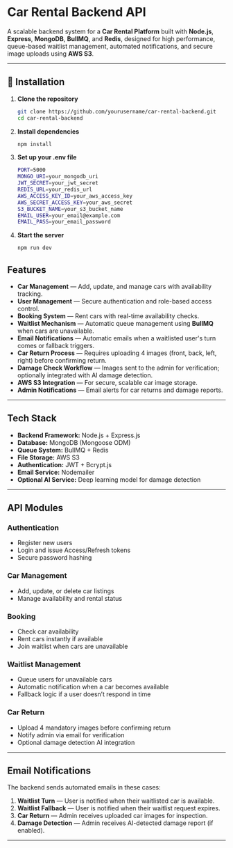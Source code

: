 # Car Rental Backend API

A scalable backend system for a **Car Rental Platform** built with **Node.js**, **Express**, **MongoDB**, **BullMQ**, and **Redis**, designed for high performance, queue-based waitlist management, automated notifications, and secure image uploads using **AWS S3**.

---

## 🚀 Installation

1. **Clone the repository**
   ```bash
   git clone https://github.com/yourusername/car-rental-backend.git
   cd car-rental-backend

2. **Install dependencies**
   ```bash
   npm install

4. **Set up your .env file**
    ```bash
    PORT=5000
    MONGO_URI=your_mongodb_uri
    JWT_SECRET=your_jwt_secret
    REDIS_URL=your_redis_url
    AWS_ACCESS_KEY_ID=your_aws_access_key
    AWS_SECRET_ACCESS_KEY=your_aws_secret
    S3_BUCKET_NAME=your_s3_bucket_name
    EMAIL_USER=your_email@example.com
    EMAIL_PASS=your_email_password

6. **Start the server**
   ```bash
   npm run dev

## Features

- **Car Management** — Add, update, and manage cars with availability tracking.
- **User Management** — Secure authentication and role-based access control.
- **Booking System** — Rent cars with real-time availability checks.
- **Waitlist Mechanism** — Automatic queue management using **BullMQ** when cars are unavailable.
- **Email Notifications** — Automatic emails when a waitlisted user's turn comes or fallback triggers.
- **Car Return Process** — Requires uploading 4 images (front, back, left, right) before confirming return.
- **Damage Check Workflow** — Images sent to the admin for verification; optionally integrated with AI damage detection.
- **AWS S3 Integration** — For secure, scalable car image storage.
- **Admin Notifications** — Email alerts for car returns and damage reports.

---

## Tech Stack

- **Backend Framework:** Node.js + Express.js
- **Database:** MongoDB (Mongoose ODM)
- **Queue System:** BullMQ + Redis
- **File Storage:** AWS S3
- **Authentication:** JWT + Bcrypt.js
- **Email Service:** Nodemailer
- **Optional AI Service:** Deep learning model for damage detection

---

## API Modules

### **Authentication**
- Register new users
- Login and issue Access/Refresh tokens
- Secure password hashing

### **Car Management**
- Add, update, or delete car listings
- Manage availability and rental status

### **Booking**
- Check car availability
- Rent cars instantly if available
- Join waitlist when cars are unavailable

### **Waitlist Management**
- Queue users for unavailable cars
- Automatic notification when a car becomes available
- Fallback logic if a user doesn’t respond in time

### **Car Return**
- Upload 4 mandatory images before confirming return
- Notify admin via email for verification
- Optional damage detection AI integration

---

## Email Notifications

The backend sends automated emails in these cases:
1. **Waitlist Turn** — User is notified when their waitlisted car is available.
2. **Waitlist Fallback** — User is notified when their waitlist request expires.
3. **Car Return** — Admin receives uploaded car images for inspection.
4. **Damage Detection** — Admin receives AI-detected damage report (if enabled).

---



   


